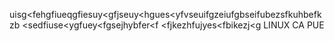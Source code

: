 uisg<fehgfiueqgfiesuy<gfjseuy<hgues<yfvseuifgzeiufgbseifubezsfkuhbefkzb
<sedfiuse<ygfuey<fgsejhybfer<f
<fjkezhfujyes<fbikezj<g
LINUX CA PUE
